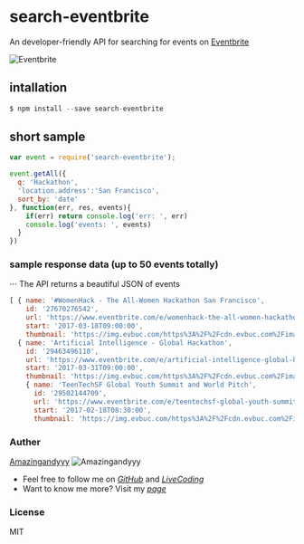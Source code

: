 # search-eventbrite
An developer-friendly API for searching for events on [Eventbrite](https://www.eventbrite.com/)

![Eventbrite](https://assets-cf.themuse.com/uploaded/companies/402/small_logo.png?v=848c27c7c48a96e3b25a23f23158b349c01869a57a4fa12cf78a5a36e368263f)

## intallation

```javascript
$ npm install --save search-eventbrite
```

## short sample

```javascript
var event = require('search-eventbrite');

event.getAll({
  q: 'Hackathon',
  'location.address':'San Francisco',
  sort_by: 'date'
}, function(err, res, events){
    if(err) return console.log('err: ', err)
    console.log('events: ', events)
  }
})
```

### sample response data (up to 50 events totally)
⋅⋅⋅ The API returns a beautiful JSON of events

```javascript
[ { name: '#WomenHack - The All-Women Hackathon San Francisco',
    id: '27670276542',
    url: 'https://www.eventbrite.com/e/womenhack-the-all-women-hackathon-san-francisco-tickets-27670276542?aff=ebapi',
    start: '2017-03-18T09:00:00',
    thumbnail: 'https://img.evbuc.com/https%3A%2F%2Fcdn.evbuc.com%2Fimages%2F24064540%2F9608873553%2F1%2Foriginal.jpg?h=200&w=450▭=0%2C40%2C2048%2C1024&s=c76201c80cfb9eb0468a9081508a1723' },
  { name: 'Artificial Intelligence - Global Hackathon',
    id: '29463496110',
    url: 'https://www.eventbrite.com/e/artificial-intelligence-global-hackathon-tickets-29463496110?aff=ebapi',
    start: '2017-03-31T09:00:00',
    thumbnail: 'https://img.evbuc.com/https%3A%2F%2Fcdn.evbuc.com%2Fimages%2F25986734%2F107812564861%2F1%2Foriginal.jpg?h=200&w=450▭=0%2C95%2C1000%2C500&s=a703b70e891d0db5abf30303d79eb320' },
    { name: 'TeenTechSF Global Youth Summit and World Pitch',
      id: '29502144709',
      url: 'https://www.eventbrite.com/e/teentechsf-global-youth-summit-and-world-pitch-tickets-29502144709?aff=ebapi',
      start: '2017-02-18T08:30:00',
      thumbnail: 'https://img.evbuc.com/https%3A%2F%2Fcdn.evbuc.com%2Fimages%2F26151074%2F57935709853%2F1%2Foriginal.jpg?h=200&w=450▭=150%2C306%2C754%2C377&s=365fee942e396a635373420bf2b4a09d' } ]
```

### Auther
[Amazingandyyy](amazingandyyy.github.io)
![Amazingandyyy](http://i.imgur.com/4oQCR2R.png)
* Feel free to follow me on _[GitHub](https://github.com/amazingandyyy)_ and _[LiveCoding](https://www.livecoding.tv/amazingandyyy/)_
* Want to know me more? Visit my _[page](http://amazingandyyy.github.io/)_

### License
MIT
